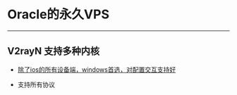 # Oracle的永久VPS

---

## V2rayN	支持多种内核

- [除了ios的所有设备端，windows首选，对配置交互支持好](https://github.com/2dust/v2rayn/releases)

- 支持所有协议


​	







